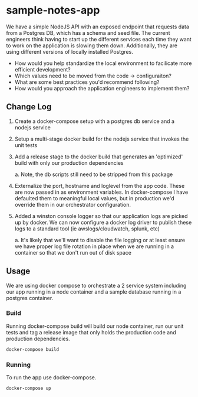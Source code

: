 # sample-notes-app

We have a simple NodeJS API with an exposed endpoint that requests data from a Postgres DB, which has a schema and seed file. The current engineers think having to start up the different services each time they want to work on the application is slowing them down. Additionally, they are using different versions of locally installed Postgres.
- How would you help standardize the local environment to facilicate more efficient development?
- Which values need to be moved from the code -> configuraiton?
- What are some best practices you'd recommend following?
- How would you approach the application engineers to implement them?

## Change Log

1. Create a docker-compose setup with a postgres db service and a nodejs service
2. Setup a multi-stage docker build for the nodejs service that invokes the unit tests
3. Add a release stage to the docker build that generates an 'optimized' build with only our production dependencies
 
   a. Note, the db scripts still need to be stripped from this package

4. Externalize the port, hostname and loglevel from the app code. These are now passed in as environment variables. In docker-compose I have defaulted them to meaningful local values, but in production we'd override them in our orchestrator configuration.
5. Added a winston console logger so that our application logs are picked up by docker. We can now configure a docker log driver to publish these logs to a standard tool (ie awslogs/cloudwatch, splunk, etc)

    a. It's likely that we'll want to disable the file logging or at least ensure we have proper log file rotation in place when we are running in a container so that we don't run out of disk space

## Usage

We are using docker compose to orchestrate a 2 service system including our app running in a node container and a sample database running in a postgres container.

### Build

Running docker-compose build will build our node container, run our unit tests and tag a release image that only holds the production code and production dependencies.

```sh
docker-compose build
```

### Running

To run the app use docker-compose.

```sh
docker-compose up
```

